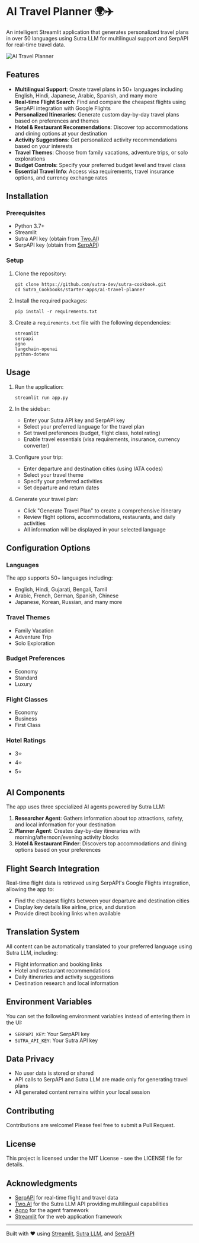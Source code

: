 # AI Travel Planner 🌍✈️

An intelligent Streamlit application that generates personalized travel plans in over 50 languages using Sutra LLM for multilingual support and SerpAPI for real-time travel data.

![AI Travel Planner](https://framerusercontent.com/images/9vH8BcjXKRcC5OrSfkohhSyDgX0.png)

## Features

- **Multilingual Support**: Create travel plans in 50+ languages including English, Hindi, Japanese, Arabic, Spanish, and many more
- **Real-time Flight Search**: Find and compare the cheapest flights using SerpAPI integration with Google Flights
- **Personalized Itineraries**: Generate custom day-by-day travel plans based on preferences and themes
- **Hotel & Restaurant Recommendations**: Discover top accommodations and dining options at your destination
- **Activity Suggestions**: Get personalized activity recommendations based on your interests
- **Travel Themes**: Choose from family vacations, adventure trips, or solo explorations
- **Budget Controls**: Specify your preferred budget level and travel class
- **Essential Travel Info**: Access visa requirements, travel insurance options, and currency exchange rates

## Installation

### Prerequisites

- Python 3.7+
- Streamlit
- Sutra API key (obtain from [Two.AI](https://www.two.ai/sutra/api))
- SerpAPI key (obtain from [SerpAPI](https://serpapi.com/))

### Setup

1. Clone the repository:
   ```
   git clone https://github.com/sutra-dev/sutra-cookbook.git
   cd Sutra_Cookbooks/starter-apps/ai-travel-planner
   ```

2. Install the required packages:
   ```
   pip install -r requirements.txt
   ```

3. Create a `requirements.txt` file with the following dependencies:
   ```
   streamlit
   serpapi
   agno
   langchain-openai
   python-dotenv
   ```

## Usage

1. Run the application:
   ```
   streamlit run app.py
   ```

2. In the sidebar:
   - Enter your Sutra API key and SerpAPI key
   - Select your preferred language for the travel plan
   - Set travel preferences (budget, flight class, hotel rating)
   - Enable travel essentials (visa requirements, insurance, currency converter)

3. Configure your trip:
   - Enter departure and destination cities (using IATA codes)
   - Select your travel theme
   - Specify your preferred activities
   - Set departure and return dates

4. Generate your travel plan:
   - Click "Generate Travel Plan" to create a comprehensive itinerary
   - Review flight options, accommodations, restaurants, and daily activities
   - All information will be displayed in your selected language

## Configuration Options

### Languages
The app supports 50+ languages including:
- English, Hindi, Gujarati, Bengali, Tamil
- Arabic, French, German, Spanish, Chinese
- Japanese, Korean, Russian, and many more

### Travel Themes
- Family Vacation
- Adventure Trip
- Solo Exploration

### Budget Preferences
- Economy
- Standard
- Luxury

### Flight Classes
- Economy
- Business
- First Class

### Hotel Ratings
- 3⭐
- 4⭐
- 5⭐

## AI Components

The app uses three specialized AI agents powered by Sutra LLM:

1. **Researcher Agent**: Gathers information about top attractions, safety, and local information for your destination
2. **Planner Agent**: Creates day-by-day itineraries with morning/afternoon/evening activity blocks
3. **Hotel & Restaurant Finder**: Discovers top accommodations and dining options based on your preferences

## Flight Search Integration

Real-time flight data is retrieved using SerpAPI's Google Flights integration, allowing the app to:
- Find the cheapest flights between your departure and destination cities
- Display key details like airline, price, and duration
- Provide direct booking links when available

## Translation System

All content can be automatically translated to your preferred language using Sutra LLM, including:
- Flight information and booking links
- Hotel and restaurant recommendations
- Daily itineraries and activity suggestions
- Destination research and local information

## Environment Variables

You can set the following environment variables instead of entering them in the UI:
- `SERPAPI_KEY`: Your SerpAPI key
- `SUTRA_API_KEY`: Your Sutra API key

## Data Privacy

- No user data is stored or shared
- API calls to SerpAPI and Sutra LLM are made only for generating travel plans
- All generated content remains within your local session

## Contributing

Contributions are welcome! Please feel free to submit a Pull Request.

## License

This project is licensed under the MIT License - see the LICENSE file for details.

## Acknowledgments

- [SerpAPI](https://serpapi.com/) for real-time flight and travel data
- [Two.AI](https://www.two.ai/) for the Sutra LLM API providing multilingual capabilities
- [Agno](https://docs.agno.com/introduction) for the agent framework
- [Streamlit](https://streamlit.io/) for the web application framework

---

Built with ❤️ using [Streamlit](https://streamlit.io), [Sutra LLM](https://docs.two.ai/), and [SerpAPI](https://serpapi.com/)